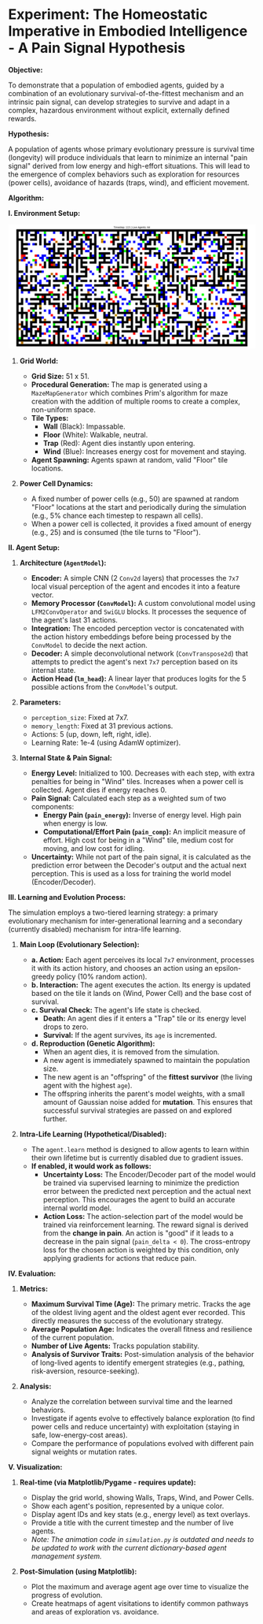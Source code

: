 # **Experiment: The Homeostatic Imperative in Embodied Intelligence - A Pain Signal Hypothesis**

**Objective:**

To demonstrate that a population of embodied agents, guided by a combination of an evolutionary survival-of-the-fittest mechanism and an intrinsic pain signal, can develop strategies to survive and adapt in a complex, hazardous environment without explicit, externally defined rewards.

**Hypothesis:**

A population of agents whose primary evolutionary pressure is survival time (longevity) will produce individuals that learn to minimize an internal "pain signal" derived from low energy and high-effort situations. This will lead to the emergence of complex behaviors such as exploration for resources (power cells), avoidance of hazards (traps, wind), and efficient movement.

**Algorithm:**

**I. Environment Setup:**

![grid-world](grid_world.png)

1.  **Grid World:**
    *   **Grid Size:** 51 x 51.
    *   **Procedural Generation:** The map is generated using a `MazeMapGenerator` which combines Prim's algorithm for maze creation with the addition of multiple rooms to create a complex, non-uniform space.
    *   **Tile Types:**
        *   **Wall** (Black): Impassable.
        *   **Floor** (White): Walkable, neutral.
        *   **Trap** (Red): Agent dies instantly upon entering.
        *   **Wind** (Blue): Increases energy cost for movement and staying.
    *   **Agent Spawning:** Agents spawn at random, valid "Floor" tile locations.

2.  **Power Cell Dynamics:**
    *   A fixed number of power cells (e.g., 50) are spawned at random "Floor" locations at the start and periodically during the simulation (e.g., 5% chance each timestep to respawn all cells).
    *   When a power cell is collected, it provides a fixed amount of energy (e.g., 25) and is consumed (the tile turns to "Floor").

**II. Agent Setup:**

1.  **Architecture (`AgentModel`):**
    *   **Encoder:** A simple CNN (2 `Conv2d` layers) that processes the `7x7` local visual perception of the agent and encodes it into a feature vector.
    *   **Memory Processor (`ConvModel`):** A custom convolutional model using `LFM2ConvOperator` and `SwiGLU` blocks. It processes the sequence of the agent's last 31 actions.
    *   **Integration:** The encoded perception vector is concatenated with the action history embeddings before being processed by the `ConvModel` to decide the next action.
    *   **Decoder:** A simple deconvolutional network (`ConvTranspose2d`) that attempts to predict the agent's next `7x7` perception based on its internal state.
    *   **Action Head (`lm_head`):** A linear layer that produces logits for the 5 possible actions from the `ConvModel`'s output.

2.  **Parameters:**
    *   `perception_size`: Fixed at 7x7.
    *   `memory_length`: Fixed at 31 previous actions.
    *   Actions: 5 (up, down, left, right, idle).
    *   Learning Rate: 1e-4 (using AdamW optimizer).

3.  **Internal State & Pain Signal:**
    *   **Energy Level:** Initialized to 100. Decreases with each step, with extra penalties for being in "Wind" tiles. Increases when a power cell is collected. Agent dies if energy reaches 0.
    *   **Pain Signal:** Calculated each step as a weighted sum of two components:
        *   **Energy Pain (`pain_energy`):** Inverse of energy level. High pain when energy is low.
        *   **Computational/Effort Pain (`pain_comp`):** An implicit measure of effort. High cost for being in a "Wind" tile, medium cost for moving, and low cost for idling.
    *   **Uncertainty:** While not part of the pain signal, it is calculated as the prediction error between the Decoder's output and the actual next perception. This is used as a loss for training the world model (Encoder/Decoder).

**III. Learning and Evolution Process:**

The simulation employs a two-tiered learning strategy: a primary evolutionary mechanism for inter-generational learning and a secondary (currently disabled) mechanism for intra-life learning.

1.  **Main Loop (Evolutionary Selection):**
    *   **a. Action:** Each agent perceives its local `7x7` environment, processes it with its action history, and chooses an action using an epsilon-greedy policy (10% random action).
    *   **b. Interaction:** The agent executes the action. Its energy is updated based on the tile it lands on (Wind, Power Cell) and the base cost of survival.
    *   **c. Survival Check:** The agent's life state is checked.
        *   **Death:** An agent dies if it enters a "Trap" tile or its energy level drops to zero.
        *   **Survival:** If the agent survives, its `age` is incremented.
    *   **d. Reproduction (Genetic Algorithm):**
        *   When an agent dies, it is removed from the simulation.
        *   A new agent is immediately spawned to maintain the population size.
        *   The new agent is an "offspring" of the **fittest survivor** (the living agent with the highest `age`).
        *   The offspring inherits the parent's model weights, with a small amount of Gaussian noise added for **mutation**. This ensures that successful survival strategies are passed on and explored further.

2.  **Intra-Life Learning (Hypothetical/Disabled):**
    *   The `agent.learn` method is designed to allow agents to learn within their own lifetime but is currently disabled due to gradient issues.
    *   **If enabled, it would work as follows:**
        *   **Uncertainty Loss:** The Encoder/Decoder part of the model would be trained via supervised learning to minimize the prediction error between the predicted next perception and the actual next perception. This encourages the agent to build an accurate internal world model.
        *   **Action Loss:** The action-selection part of the model would be trained via reinforcement learning. The reward signal is derived from the **change in pain**. An action is "good" if it leads to a decrease in the pain signal (`pain_delta < 0`). The cross-entropy loss for the chosen action is weighted by this condition, only applying gradients for actions that reduce pain.

**IV. Evaluation:**

1.  **Metrics:**
    *   **Maximum Survival Time (Age):** The primary metric. Tracks the age of the oldest living agent and the oldest agent ever recorded. This directly measures the success of the evolutionary strategy.
    *   **Average Population Age:** Indicates the overall fitness and resilience of the current population.
    *   **Number of Live Agents:** Tracks population stability.
    *   **Analysis of Survivor Traits:** Post-simulation analysis of the behavior of long-lived agents to identify emergent strategies (e.g., pathing, risk-aversion, resource-seeking).

2.  **Analysis:**
    *   Analyze the correlation between survival time and the learned behaviors.
    *   Investigate if agents evolve to effectively balance exploration (to find power cells and reduce uncertainty) with exploitation (staying in safe, low-energy-cost areas).
    *   Compare the performance of populations evolved with different pain signal weights or mutation rates.

**V. Visualization:**

1.  **Real-time (via Matplotlib/Pygame - requires update):**
    *   Display the grid world, showing Walls, Traps, Wind, and Power Cells.
    *   Show each agent's position, represented by a unique color.
    *   Display agent IDs and key stats (e.g., energy level) as text overlays.
    *   Provide a title with the current timestep and the number of live agents.
    *   *Note: The animation code in `simulation.py` is outdated and needs to be updated to work with the current dictionary-based agent management system.*

2.  **Post-Simulation (using Matplotlib):**
    *   Plot the maximum and average agent age over time to visualize the progress of evolution.
    *   Create heatmaps of agent visitations to identify common pathways and areas of exploration vs. avoidance.